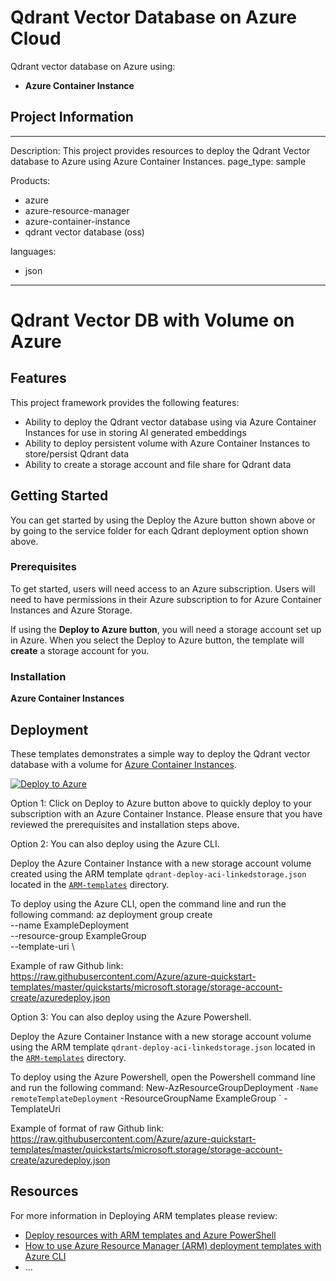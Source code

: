 # Qdrant Vector Database on Azure Cloud
Qdrant vector database on Azure using:

- **Azure Container Instance**

## Project Information
---
Description: This project provides resources to deploy the Qdrant Vector database to Azure using Azure Container Instances.
page_type: sample

Products:
- azure
- azure-resource-manager
- azure-container-instance
- qdrant vector database (oss)

languages:
- json
---

# Qdrant Vector DB with Volume on Azure 

## Features
This project framework provides the following features:

* Ability to deploy the Qdrant vector database using via Azure Container Instances for use in storing AI generated embeddings
* Ability to deploy persistent volume with Azure Container Instances to store/persist Qdrant data
* Ability to create a storage account and file share for Qdrant data


## Getting Started
You can get started by using the Deploy the Azure button shown above or by going to the service folder for each Qdrant deployment option shown above. 

### Prerequisites

To get started, users will need access to an Azure subscription. 
Users will need to have permissions in their Azure subscription to for Azure Container Instances and Azure Storage.

If using the **Deploy to Azure button**, you will need a storage account set up in Azure. When you select the Deploy to Azure button, the template will **create** a storage account for you. 

### Installation

**Azure Container Instances**

## Deployment

These templates demonstrates a simple way to deploy the Qdrant vector database with a volume for [Azure Container Instances](https://docs.microsoft.com/azure/container-instances/).

[![Deploy to Azure](https://aka.ms/deploytoazurebutton)](https://portal.azure.com/#create/Microsoft.Template/uri/https%3A%2F%2Fraw.githubusercontent.com%2FAzure-Samples%2Fqdrant-azure%2Fdev-azure-multideploy%2FAzure-Container-Instances%2FARM-templates%2Fqdrant-deploy-aci-linkedstorage-params.json)

Option 1: Click on Deploy to Azure button above to quickly deploy to your subscription with an Azure Container Instance. Please ensure that you have reviewed the prerequisites and installation steps above.

Option 2: You can also deploy using the Azure CLI.

Deploy the Azure Container Instance with a new storage account volume created using the ARM template `qdrant-deploy-aci-linkedstorage.json` located in the [`ARM-templates`](./ARM-templates) directory.

To deploy using the Azure CLI, open the command line and run the following command: 
  az deployment group create \
  --name ExampleDeployment \
  --resource-group ExampleGroup \
  --template-uri<Insert-the Github raw link for template you wish to run> \
  
  Example of raw Github link: https://raw.githubusercontent.com/Azure/azure-quickstart-templates/master/quickstarts/microsoft.storage/storage-account-create/azuredeploy.json

Option 3: You can also deploy using the Azure Powershell.

Deploy the Azure Container Instance with a new storage account volume using the ARM template `qdrant-deploy-aci-linkedstorage.json` located in the [`ARM-templates`](./ARM-templates) directory.


To deploy using the Azure Powershell, open the Powershell command line and run the following command: 
   New-AzResourceGroupDeployment `
  -Name remoteTemplateDeployment `
  -ResourceGroupName ExampleGroup `
  -TemplateUri <Insert-the Github raw link for template you wish to run> 
  
  Example of format of raw Github link: https://raw.githubusercontent.com/Azure/azure-quickstart-templates/master/quickstarts/microsoft.storage/storage-account-create/azuredeploy.json

## Resources

For more information in Deploying ARM templates please review: 

- [Deploy resources with ARM templates and Azure PowerShell](https://learn.microsoft.com/en-us/azure/azure-resource-manager/templates/deploy-powershell)
- [How to use Azure Resource Manager (ARM) deployment templates with Azure CLI](https://learn.microsoft.com/en-us/azure/azure-resource-manager/templates/deploy-cli)
- ...
